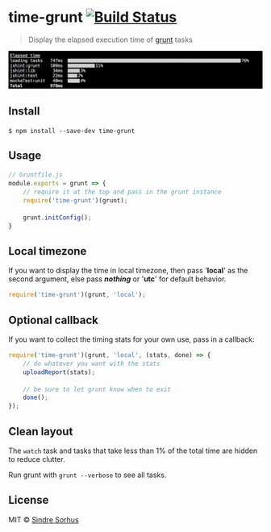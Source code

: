 # time-grunt [![Build Status](https://travis-ci.org/sindresorhus/time-grunt.svg?branch=master)](https://travis-ci.org/sindresorhus/time-grunt)

> Display the elapsed execution time of [grunt](http://gruntjs.com) tasks

![](screenshot.png)


## Install

```
$ npm install --save-dev time-grunt
```


## Usage

```js
// Gruntfile.js
module.exports = grunt => {
	// require it at the top and pass in the grunt instance
	require('time-grunt')(grunt);

	grunt.initConfig();
}
```
## Local timezone

If you want to display the time in local timezone, then pass '**local**' as the second argument, else pass ***nothing*** or '**utc**' for default behavior.

```js
require('time-grunt')(grunt, 'local');

```

## Optional callback

If you want to collect the timing stats for your own use, pass in a callback:

```js
require('time-grunt')(grunt, 'local', (stats, done) => {
	// do whatever you want with the stats
	uploadReport(stats);

	// be sure to let grunt know when to exit
	done();
});
```


## Clean layout

The `watch` task and tasks that take less than 1% of the total time are hidden to reduce clutter.

Run grunt with `grunt --verbose` to see all tasks.


## License

MIT © [Sindre Sorhus](https://sindresorhus.com)
